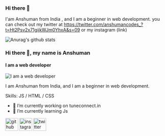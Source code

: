 ### Hi there 👋

I'am Anshuman from India , and I am a beginner in web development. you can check out my twitter at https://twitter.com/anshumancodes_?t=Ht2Psv2x71gijkWJm0YhxA&s=09 or
my instagram (link) 

![Anurag's github stats](https://github-readme-stats.vercel.app/api?username=anshumancodes)

### Hi there 👋, my name is Anshuman
#### I am a web developer
![I am a web developer](https://github.com/anshumancodes/snapax_imgs/blob/main/Add%20a%20heading.png?raw=true)

I am Anshuman from India, and I am a beginner in web development. 

Skills:  JS / HTML / CSS

- 🔭 I’m currently working on tuneconnect.in 
- 🌱 I’m currently learning Js 


[<img src='https://cdn.jsdelivr.net/npm/simple-icons@3.0.1/icons/github.svg' alt='github' height='40'>](https://github.com/anshumancodes)  [<img src='https://cdn.jsdelivr.net/npm/simple-icons@3.0.1/icons/instagram.svg' alt='instagram' height='40'>](https://www.instagram.com/anshumancodes/)  [<img src='https://cdn.jsdelivr.net/npm/simple-icons@3.0.1/icons/twitter.svg' alt='twitter' height='40'>](https://twitter.com/anshumancodes_)  




